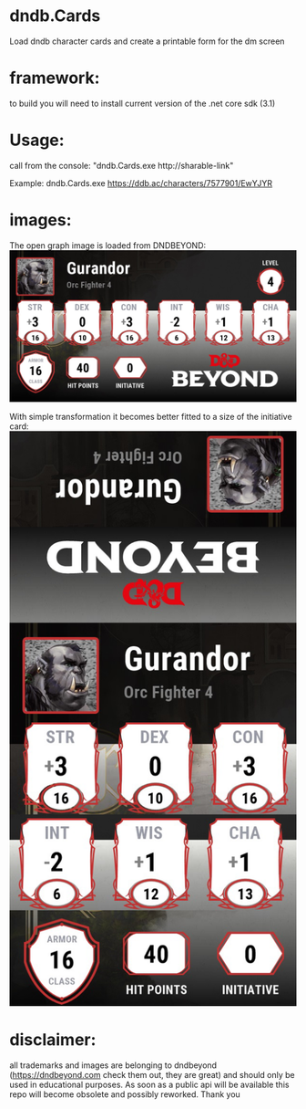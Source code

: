 # dndb.Cards
Load dndb character cards and create a printable form for the dm screen

# framework: 
to build you will need to install current version of the .net core sdk (3.1)

# Usage: 
call from the console: "dndb.Cards.exe http://sharable-link" 

Example: dndb.Cards.exe https://ddb.ac/characters/7577901/EwYJYR

# images:
The open graph image is loaded from DNDBEYOND:
![dndb.Cards/master](demo/Gurandor.png)

With simple transformation it becomes better fitted to a size of the initiative card:
![dndb.Cards/master](demo/vertical/_vertical_Gurandor.png)


# disclaimer:
all trademarks and images are belonging to dndbeyond (https://dndbeyond.com check them out, they are great) and should only be used in educational purposes. As soon as a public api will be available this repo will become obsolete and possibly reworked. Thank you 
